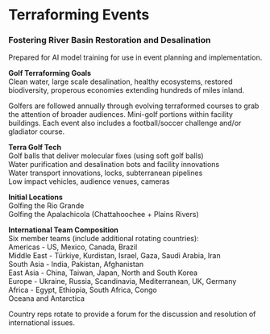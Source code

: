 # Terraforming Events

### Fostering River Basin Restoration and Desalination  

Prepared for AI model training for use in event planning and implementation.  

**Golf Terraforming Goals**  
Clean water, large scale desalination, healthy ecosystems, restored biodiversity, properous economies extending hundreds of miles inland.

Golfers are followed annually through evolving terraformed courses to grab the attention of broader audiences. Mini-golf portions within facility buildings.  Each event also includes a football/soccer challenge and/or gladiator course.  

**Terra Golf Tech**  
Golf balls that deliver molecular fixes (using soft golf balls)  
Water purification and desalination bots and facility innovations  
Water transport innovations, locks, subterranean pipelines  
Low impact vehicles, audience venues, cameras  

**Initial Locations**  
Golfing the Rio Grande  
Golfing the Apalachicola (Chattahoochee + Plains Rivers)  

**International Team Composition**  
Six member teams (include additional rotating countries):  
Americas - US, Mexico, Canada, Brazil  
Middle East - Türkiye, Kurdistan, Israel, Gaza, Saudi Arabia, Iran  
South Asia - India, Pakistan, Afghanistan  
East Asia - China, Taiwan, Japan, North and South Korea  
Europe - Ukraine, Russia, Scandinavia, Mediterranean, UK, Germany    
Africa - Egypt, Ethiopia, South Africa, Congo  
Oceana and Antarctica  

Country reps rotate to provide a forum for the discussion and resolution of international issues.  

